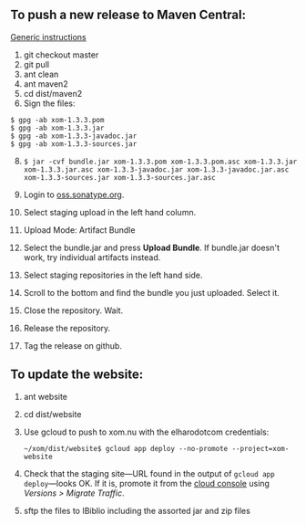 
## To push a new release to Maven Central:

[Generic instructions](https://central.sonatype.org/pages/manual-staging-bundle-creation-and-deployment.html)

1. git checkout master
2. git pull
3. ant clean
5. ant maven2
6. cd dist/maven2
7. Sign the files:

  ```
  $ gpg -ab xom-1.3.3.pom
  $ gpg -ab xom-1.3.3.jar
  $ gpg -ab xom-1.3.3-javadoc.jar
  $ gpg -ab xom-1.3.3-sources.jar
  ```

8. `$ jar -cvf bundle.jar xom-1.3.3.pom xom-1.3.3.pom.asc xom-1.3.3.jar xom-1.3.3.jar.asc xom-1.3.3-javadoc.jar xom-1.3.3-javadoc.jar.asc xom-1.3.3-sources.jar xom-1.3.3-sources.jar.asc`

9. Login to [oss.sonatype.org](https://oss.sonatype.org/#welcome).

10. Select staging upload in the left hand column.

11. Upload Mode: Artifact Bundle

12. Select the bundle.jar and press **Upload Bundle**. If bundle.jar doesn't work, try individual artifacts instead. 

13. Select staging repositories in the left hand side.

14. Scroll to the bottom and find the bundle you just uploaded. Select it.

15. Close the repository. Wait.

16. Release the repository.

17. Tag the release on github.

## To update the website:

1. ant website

2. cd dist/website

3. Use gcloud to push to xom.nu with the elharodotcom credentials:

    `~/xom/dist/website$ gcloud app deploy --no-promote --project=xom-website`

4. Check that the staging site—URL found in the output of `gcloud app deploy`—looks OK. If it is, promote it from the [cloud console](https://console.cloud.google.com) using *Versions > Migrate Traffic*.

5. sftp the files to IBiblio including the assorted jar and zip files

